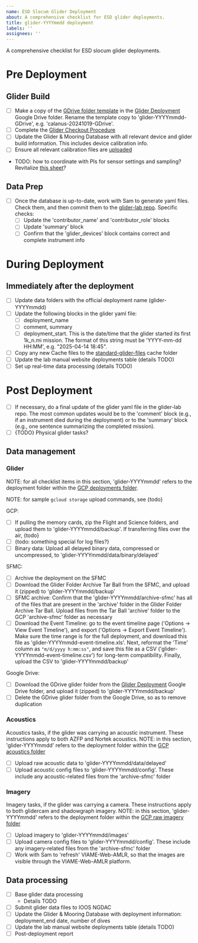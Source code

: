 ```yaml
---
name: ESD Slocum Glider Deployment
about: A comprehensive checklist for ESD glider deployments.
title: glider-YYYYmmdd deployment
labels: ''
assignees: ''
---
```


A comprehensive checklist for ESD slocum glider deployments.

# Pre Deployment

## Glider Build
- [ ] Make a copy of the [GDrive folder template](https://drive.google.com/drive/folders/1xBYTSP8GOHA35bxVoqH7czrJn4ekYrjI?usp=drive_link) in the [Glider Deployment](https://drive.google.com/drive/folders/1qfKMxXH0hUhbmOp8aESidz-YO3IPxWM3?usp=sharing) Google Drive folder. Rename the template copy to 'glider-YYYYmmdd-GDrive', e.g. 'calanus-20241019-GDrive'.
- [ ] Complete the [Glider Checkout Procedure](https://docs.google.com/document/d/1FdrB_BeSkKoy3XOzIwfmd_sm7aAwoaeT9AQfz0bkh8A/edit?usp=sharing)
- [ ] Update the Glider & Mooring Database with all relevant device and glider build information. This includes device calibration info.
- [ ] Ensure all relevant calibration files are [uploaded](https://github.com/SWFSC/glider-lab/tree/main/calibration-docs)
- TODO: how to coordinate with PIs for sensor settings and sampling? Revitalize [this sheet](https://docs.google.com/spreadsheets/d/1SNjvXY9RhGC8St3bXdfQx6tWN10sF8evctD0B_RcTKk/edit?usp=sharing)?

## Data Prep
- [ ] Once the database is up-to-date, work with Sam to generate yaml files. Check them, and then commit them to the [glider-lab repo](https://github.com/SWFSC/glider-lab/tree/main/deployment-configs). Specific checks:
    - [ ] Update the 'contributor_name' and 'contributor_role' blocks
    - [ ] Update 'summary' block
    - [ ] Confirm that the 'glider_devices' block contains correct and complete instrument info

# During Deployment

## Immediately after the deployment
- [ ] Update data folders with the official deployment name (glider-YYYYmmdd)
- [ ] Update the following blocks in the glider yaml file:
    - [ ] deployment_name
    - [ ] comment, summary
    - [ ] deployment_start. This is the date/time that the glider started its first 1k_n.mi mission. The format of this string must be 'YYYY-mm-dd HH:MM', e.g. "2025-04-14 18:45".
- [ ] Copy any new Cache files to the [standard-glider-files](https://github.com/SWFSC/standard-glider-files/tree/main/Cache) cache folder
- [ ] Update the lab manual website deployments table (details TODO)
- [ ] Set up real-time data processing (details TODO)

# Post Deployment

- [ ] If necessary, do a final update of the glider yaml file in the glider-lab repo. The most common updates would be to the 'comment' block (e.g., if an instrument died during the deployment) or to the 'summary' block (e.g., one sentence summarizing the completed mission).
- [ ] {TODO} Physical glider tasks?

## Data management

### Glider

NOTE: for all checklist items in this section, 'glider-YYYYmmdd' refers to the deployment folder within the [GCP deployments folder](https://console.cloud.google.com/storage/browser/amlr-gliders-deployments-dev).

NOTE: for sample `gcloud storage` upload commands, see {todo}

GCP:

- [ ] If pulling the memory cards, zip the Flight and Science folders, and upload them to 'glider-YYYYmmdd/backup'. If transferring files over the air, {todo}
- [ ] {todo: something special for log files?}
- [ ] Binary data: Upload all delayed binary data, compressed or uncompressed, to 'glider-YYYYmmdd/data/binary/delayed'

SFMC:

- [ ] Archive the deployment on the SFMC
- [ ] Download the Glider Folder Archive Tar Ball from the SFMC, and upload it (zipped) to 'glider-YYYYmmdd/backup'
- [ ] SFMC archive: Confirm that the 'glider-YYYYmmdd/archive-sfmc' has all of the files that are present in the 'archive' folder in the Glider Folder Archive Tar Ball. Upload files from the Tar Ball 'archive' folder to the GCP 'archive-sfmc' folder as necessary
- [ ] Download the Event Timeline: go to the event timeline page ('Options -> View Event Timeline'), and export ('Options -> Export Event Timeline'). Make sure the time range is for the full deployment, and download this file as 'glider-YYYYmmdd-event-timeline.xls'. Next, reformat the 'Time' column as `"m/d/yyyy h:mm:ss"`, and save this file as a CSV ('glider-YYYYmmdd-event-timeline.csv') for long-term compatibility. Finally, upload the CSV to 'glider-YYYYmmdd/backup'

Google Drive:

- [ ] Download the GDrive glider folder from the [Glider Deployment](https://drive.google.com/drive/folders/1qfKMxXH0hUhbmOp8aESidz-YO3IPxWM3?usp=sharing) Google Drive folder, and upload it (zipped) to 'glider-YYYYmmdd/backup'
- [ ] Delete the GDrive glider folder from the Google Drive, so as to remove duplication

### Acoustics

Acoustics tasks, if the glider was carrying an acoustic instrument. These instructions apply to both AZFP and Nortek acoustics. NOTE: in this section, 'glider-YYYYmmdd' refers to the deployment folder within the [GCP acoustics folder](https://console.cloud.google.com/storage/browser/amlr-gliders-acoustics-dev)

- [ ] Upload raw acoustic data to 'glider-YYYYmmdd/data/delayed'
- [ ] Upload acoustic config files to 'glider-YYYYmmdd/config'. These include any acoustic-related files from the 'archive-sfmc' folder

### Imagery

Imagery tasks, if the glider was carrying a camera. These instructions apply to both glidercam and shadowgraph imagery. NOTE: in this section, 'glider-YYYYmmdd' refers to the deployment folder within the [GCP raw imagery folder](https://console.cloud.google.com/storage/browser/amlr-gliders-imagery-raw-dev)

- [ ] Upload imagery to 'glider-YYYYmmdd/images'
- [ ] Upload camera config files to 'glider-YYYYmmdd/config'. These include any imagery-related files from the 'archive-sfmc' folder
- [ ] Work with Sam to 'refresh' VIAME-Web-AMLR, so that the images are visible through the VIAME-Web-AMLR platform.

## Data processing

- [ ] Base glider data processing
    - Details TODO
- [ ] Submit glider data files to IOOS NGDAC
- [ ] Update the Glider & Mooring Database with deployment information: deployment_end date, number of dives
- [ ] Update the lab manual website deployments table (details TODO)
- [ ] Post-deployment report
